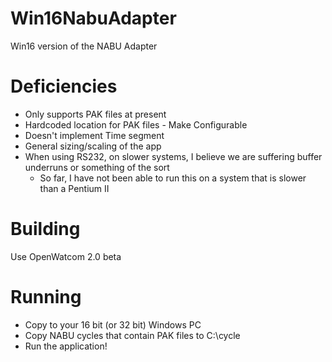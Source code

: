 # Win16NabuAdapter
Win16 version of the NABU Adapter

# Deficiencies 
* Only supports PAK files at present
* Hardcoded location for PAK files - Make Configurable
* Doesn't implement Time segment
* General sizing/scaling of the app
* When using RS232, on slower systems, I believe we are suffering buffer underruns or something of the sort
  * So far, I have not been able to run this on a system that is slower than a Pentium II

# Building
Use OpenWatcom 2.0 beta

# Running
* Copy to your 16 bit (or 32 bit) Windows PC
* Copy NABU cycles that contain PAK files to C:\cycle
* Run the application!
